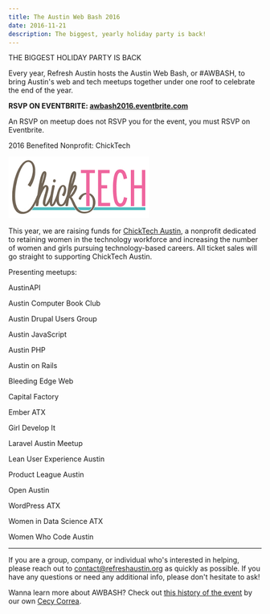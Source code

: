 ```yaml
---
title: The Austin Web Bash 2016
date: 2016-11-21
description: The biggest, yearly holiday party is back!
---
```


THE BIGGEST HOLIDAY PARTY IS BACK

Every year, Refresh Austin hosts the Austin Web Bash, or #AWBASH, to bring Austin's web and tech meetups together under one roof to celebrate the end of the year.

**RSVP ON EVENTBRITE: [awbash2016.eventbrite.com](https://www.eventbrite.com/e/awbash-2016-tickets-28917528105)**

An RSVP on meetup does not RSVP you for the event, you must RSVP on Eventbrite.

2016 Benefited Nonprofit: ChickTech

![ChickTech](images/awbash/chicktech.png)

This year, we are raising funds for [ChickTech Austin](http://austin.chicktech.org/), a nonprofit dedicated to retaining women in the technology workforce and increasing the number of women and girls pursuing technology-based careers. All ticket sales will go straight to supporting ChickTech Austin.

Presenting meetups:

AustinAPI

Austin Computer Book Club

Austin Drupal Users Group

Austin JavaScript

Austin PHP

Austin on Rails

Bleeding Edge Web

Capital Factory

Ember ATX

Girl Develop It

Laravel Austin Meetup

Lean User Experience Austin

Product League Austin

Open Austin

WordPress ATX

Women in Data Science ATX

Women Who Code Austin

***

If you are a group, company, or individual who's interested in helping, please reach out to [contact@refreshaustin.org](mailto:contact@refreshaustin.org) as quickly as possible. If you have any questions or need any additional info, please don't hesitate to ask!

Wanna learn more about AWBASH? Check out
[this history of the event](https://medium.com/@cecycorrea/an-oral-history-of-the-austin-web-bash-82f15f673300#.vxfpsg8uw)
by our own [Cecy Correa](http://twitter.com/cecycorrea).
